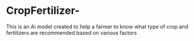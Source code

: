 # CropFertilizer-
This is an Ai model created to help a farmer to know what type of crop and fertilizers are recommended based on various factors
